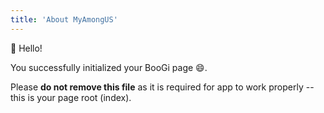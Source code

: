 ```yaml
---
title: 'About MyAmongUS'
---
```


:wave: Hello!

You successfully initialized your BooGi page :smile:.



<Error>

Please **do not remove this file** as it is required for app
to work properly -- this is your page root (index).

</Error>